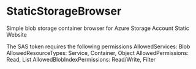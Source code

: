 # StaticStorageBrowser
Simple blob storage container browser for Azure Storage Account Static Website

The SAS token requires the following permissions
AllowedServices: Blob
AllowedResourceTypes: Service, Container, Object
AllowedPermissions: Read, List
AllowedBlobIndexPermissions: Read/Write, Filter
